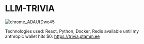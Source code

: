 # LLM-TRIVIA


![chrome_ADAUfDwc45](https://github.com/user-attachments/assets/3e4166d0-e31d-4c59-9743-c0c9d6d5e16a)


Technologies used: React, Python, Docker, Redis
available until my anthropic wallet hits $0: https://trivia.ptamm.ee 
